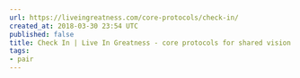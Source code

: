 ```yaml
---
url: https://liveingreatness.com/core-protocols/check-in/
created_at: 2018-03-30 23:54 UTC
published: false
title: Check In | Live In Greatness - core protocols for shared vision
tags:
- pair
---
```



